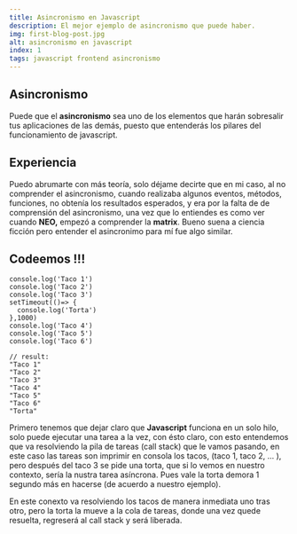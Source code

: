 ```yaml
---
title: Asincronismo en Javascript
description: El mejor ejemplo de asincronismo que puede haber.
img: first-blog-post.jpg
alt: asincronismo en javascript
index: 1
tags: javascript frontend asincronismo
---
```


## Asincronismo

Puede que el **asincronismo** sea uno de los elementos que harán sobresalir tus aplicaciones de las demás, puesto que entenderás los pilares del funcionamiento de javascript.

## Experiencia

Puedo abrumarte con más teoría, solo déjame decirte que en mi caso, al no comprender el asincronismo, cuando realizaba algunos eventos, métodos, funciones, no obtenía los resultados esperados, y era por la falta de de comprensión del asincronismo, una vez que lo entiendes es como ver cuando **NEO,** empezó a comprender la **matrix**. Bueno suena a ciencia ficción pero entender el asincronimo para mí fue algo similar.

## Codeemos !!!

```javscript
console.log('Taco 1')
console.log('Taco 2')
console.log('Taco 3')
setTimeout(()=> {
  console.log('Torta')
},1000)
console.log('Taco 4')
console.log('Taco 5')
console.log('Taco 6')

// result:
"Taco 1"
"Taco 2"
"Taco 3"
"Taco 4"
"Taco 5"
"Taco 6"
"Torta"
```

Primero tenemos que dejar claro que **Javascript** funciona en un solo hilo, solo puede ejecutar una tarea a la vez, con ésto claro, con esto entendemos que va resolviendo la pila de tareas (call stack) que le vamos pasando, en este caso las tareas son imprimir en consola los tacos, (taco 1, taco 2, ... ), pero después del taco 3 se pide una torta, que si lo vemos en nuestro contexto, sería la nustra tarea asíncrona. Pues vale la torta demora 1 segundo más en hacerse (de acuerdo a nuestro ejemplo).

En este conexto va resolviendo los tacos de manera inmediata uno tras otro, pero la torta la mueve a la cola de tareas, donde una vez quede resuelta, regreserá al call stack y será liberada.

